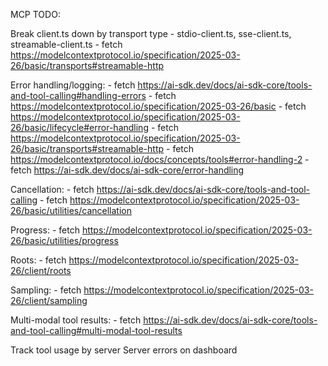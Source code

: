 MCP TODO:

Break client.ts down by transport type
    - stdio-client.ts, sse-client.ts, streamable-client.ts
        - fetch https://modelcontextprotocol.io/specification/2025-03-26/basic/transports#streamable-http
    
Error handling/logging:
    - fetch https://ai-sdk.dev/docs/ai-sdk-core/tools-and-tool-calling#handling-errors
    - fetch https://modelcontextprotocol.io/specification/2025-03-26/basic
    - fetch https://modelcontextprotocol.io/specification/2025-03-26/basic/lifecycle#error-handling
    - fetch https://modelcontextprotocol.io/specification/2025-03-26/basic/transports#streamable-http
    - fetch https://modelcontextprotocol.io/docs/concepts/tools#error-handling-2
    - fetch https://ai-sdk.dev/docs/ai-sdk-core/error-handling

Cancellation:
    - fetch https://ai-sdk.dev/docs/ai-sdk-core/tools-and-tool-calling
    - fetch https://modelcontextprotocol.io/specification/2025-03-26/basic/utilities/cancellation

Progress:
    - fetch https://modelcontextprotocol.io/specification/2025-03-26/basic/utilities/progress

Roots:
    - fetch https://modelcontextprotocol.io/specification/2025-03-26/client/roots

Sampling:
    - fetch https://modelcontextprotocol.io/specification/2025-03-26/client/sampling

Multi-modal tool results:
    - fetch https://ai-sdk.dev/docs/ai-sdk-core/tools-and-tool-calling#multi-modal-tool-results

Track tool usage by server
Server errors on dashboard